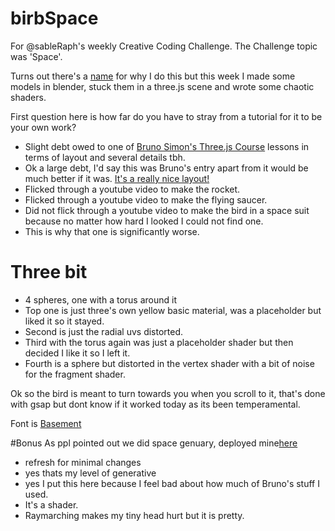 # birbSpace

For @sableRaph's weekly Creative Coding Challenge. The Challenge topic was 'Space'.



Turns out there's a [name](https://en.wikipedia.org/wiki/Law_of_the_instrument) for why I do this but this week I made some models in blender, stuck them in a three.js scene and wrote some chaotic shaders.

First question here is how far do you have to stray from a tutorial for it to be your own work?

- Slight debt owed to one of [Bruno Simon's Three.js Course](https://threejs-journey.com/) lessons in terms of layout and several details tbh.
- Ok a large debt, I'd say this was Bruno's entry apart from it would be much better if it was.
[It's a really nice layout!](https://threejs-journey.com/resources/codrops/threejs-scroll-based-animation/)
- Flicked through a youtube video to make the rocket.
- Flicked through a youtube video to make the flying saucer.
- Did not flick through a youtube video to make the bird in a space suit because no matter how hard I looked I could not find one.
- This is why that one is significantly worse.

# Three bit
- 4 spheres, one with a torus around it
- Top one is just three's own yellow basic material, was a placeholder but liked it so it stayed.
- Second is just the radial uvs distorted.
- Third with the torus again was just a placeholder shader but then decided I like it so I left it.  
- Fourth is a sphere but distorted in the vertex shader with a bit of noise for the fragment shader.

Ok so the bird is meant to turn towards you when you scroll to it, that's done with gsap but dont know if it worked today as its been temperamental.


Font is [Basement](https://grotesque.basement.studio/)


#Bonus
As ppl pointed out we did space genuary, deployed mine[here](https://tomjhinton.github.io/genuarySpace/)
- refresh for minimal changes
- yes thats my level of generative
- yes I put this here because I feel bad about how much of Bruno's stuff I used.
- It's a shader.
- Raymarching makes my tiny head hurt but it is pretty.
